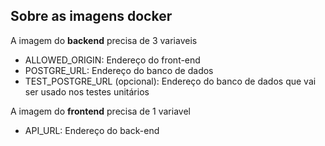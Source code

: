 ## Sobre as imagens docker

A imagem do **backend** precisa de 3 variaveis
- ALLOWED_ORIGIN: Endereço do front-end
- POSTGRE_URL: Endereço do banco de dados
- TEST_POSTGRE_URL (opcional): Endereço do banco de dados que vai ser usado nos testes unitários

A imagem do **frontend** precisa de 1 variavel
- API_URL: Endereço do back-end